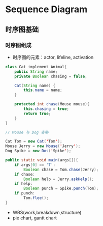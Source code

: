 <link rel=stylesheet href=style.css>

# Sequence Diagram

## 时序图基础

### 时序图组成

- 时序图的元素：actor, lifeline, activation

```java
class Cat implement Animal{
    public String name;
    private Boolean chasing = false;

    Cat(String name) {
        this.name = name;
    }

    protected int chase(Mouse mouse){
        this.chasing = true;
        return true;
    }
}

// Mouse 与 Dog 省略

Cat Tom = new Cat('Tom');
Mouse Jerry = new Mouse('Jerry');
Dog Spike = new Dos('Spike');

public static void main(args[]){
    if args[0] == 'T':
        Boolean chase = Tom.chase(Jerry);
    if chase:
        Boolean help = Jerry.askHelp();
    if help:
        Boolean punch = Spike.punch(Tom);
    if punch:
        Tom.flee();
}
```

- WBS(work,breakdown,structure)
- pie chart, gantt chart